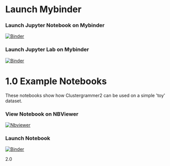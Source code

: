 # Launch Mybinder

### Launch Jupyter Notebook on Mybinder
[![Binder](https://mybinder.org/badge_logo.svg)](https://mybinder.org/v2/gh/ismms-himc/clustergrammer2_examples/master)

### Launch Jupyter Lab on Mybinder

[![Binder](https://mybinder.org/badge_logo.svg)](https://mybinder.org/v2/gh/ismms-himc/clustergrammer2_examples/master?urlpath=lab)

# 1.0 Example Notebooks
These notebooks show how Clustergrammer2 can be used on a simple 'toy' dataset.

### View Notebook on NBViewer

[![Nbviewer](https://github.com/jupyter/design/blob/master/logos/Badges/nbviewer_badge.svg)](http://nbviewer.jupyter.org/github/ismms-himc/clustergrammer2_examples/blob/master/notebooks/1.0_Clustergrammer2_Example_Notebook.ipynb?flush_cache=true)

### Launch Notebook
[![Binder](https://mybinder.org/badge_logo.svg)](https://mybinder.org/v2/gh/ismms-himc/clustergrammer2_examples/master?filepath=notebooks%2F1.0_Clustergrammer2_Example_Notebook.ipynb)

2.0